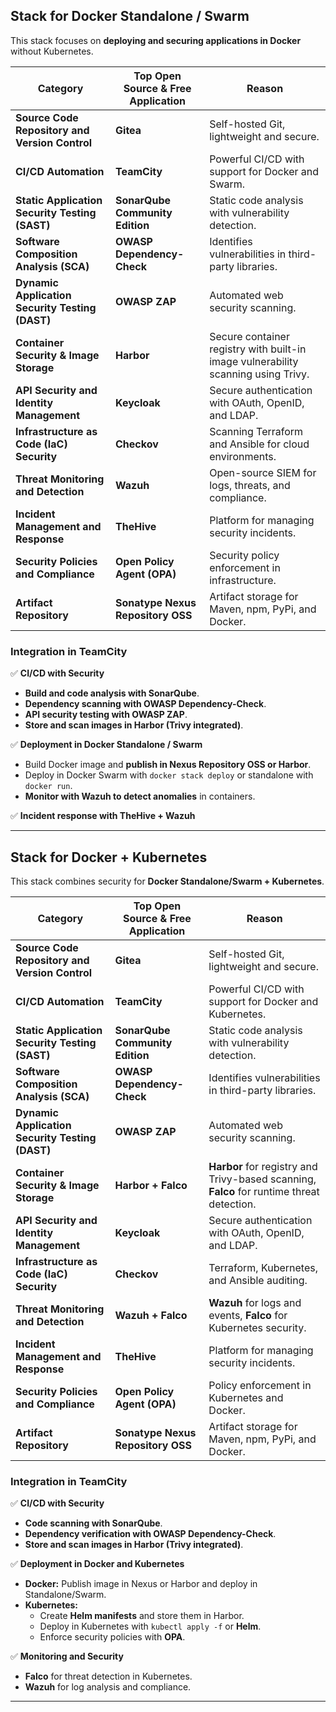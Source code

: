 ## Stack for Docker Standalone / Swarm

This stack focuses on **deploying and securing applications in Docker** without Kubernetes.

| **Category**                             | **Top Open Source & Free Application** | **Reason**                                                                                 |
|------------------------------------------|----------------------------------------|--------------------------------------------------------------------------------------------|
| **Source Code Repository and Version Control** | **Gitea**                              | Self-hosted Git, lightweight and secure.                                                   |
| **CI/CD Automation**                     | **TeamCity**                           | Powerful CI/CD with support for Docker and Swarm.                                          |
| **Static Application Security Testing (SAST)** | **SonarQube Community Edition**        | Static code analysis with vulnerability detection.                                         |
| **Software Composition Analysis (SCA)**  | **OWASP Dependency-Check**             | Identifies vulnerabilities in third-party libraries.                                       |
| **Dynamic Application Security Testing (DAST)** | **OWASP ZAP**                          | Automated web security scanning.                                                           |
| **Container Security & Image Storage**   | **Harbor**                             | Secure container registry with built-in image vulnerability scanning using Trivy.         |
| **API Security and Identity Management** | **Keycloak**                           | Secure authentication with OAuth, OpenID, and LDAP.                                        |
| **Infrastructure as Code (IaC) Security** | **Checkov**                            | Scanning Terraform and Ansible for cloud environments.                                     |
| **Threat Monitoring and Detection**      | **Wazuh**                              | Open-source SIEM for logs, threats, and compliance.                                        |
| **Incident Management and Response**     | **TheHive**                            | Platform for managing security incidents.                                                  |
| **Security Policies and Compliance**     | **Open Policy Agent (OPA)**            | Security policy enforcement in infrastructure.                                             |
| **Artifact Repository**                  | **Sonatype Nexus Repository OSS**      | Artifact storage for Maven, npm, PyPi, and Docker.                                         |

### Integration in TeamCity

✅ **CI/CD with Security**

- **Build and code analysis with SonarQube**.
- **Dependency scanning with OWASP Dependency-Check**.
- **API security testing with OWASP ZAP**.
- **Store and scan images in Harbor (Trivy integrated)**.

✅ **Deployment in Docker Standalone / Swarm**

- Build Docker image and **publish in Nexus Repository OSS or Harbor**.
- Deploy in Docker Swarm with `docker stack deploy` or standalone with `docker run`.
- **Monitor with Wazuh to detect anomalies** in containers.

✅ **Incident response with TheHive + Wazuh**

---

## Stack for Docker + Kubernetes

This stack combines security for **Docker Standalone/Swarm + Kubernetes**.

| **Category**                             | **Top Open Source & Free Application** | **Reason**                                                                                 |
|------------------------------------------|----------------------------------------|--------------------------------------------------------------------------------------------|
| **Source Code Repository and Version Control** | **Gitea**                              | Self-hosted Git, lightweight and secure.                                                   |
| **CI/CD Automation**                     | **TeamCity**                           | Powerful CI/CD with support for Docker and Kubernetes.                                     |
| **Static Application Security Testing (SAST)** | **SonarQube Community Edition**        | Static code analysis with vulnerability detection.                                         |
| **Software Composition Analysis (SCA)**  | **OWASP Dependency-Check**             | Identifies vulnerabilities in third-party libraries.                                       |
| **Dynamic Application Security Testing (DAST)** | **OWASP ZAP**                          | Automated web security scanning.                                                           |
| **Container Security & Image Storage**   | **Harbor + Falco**                     | **Harbor** for registry and Trivy-based scanning, **Falco** for runtime threat detection.  |
| **API Security and Identity Management** | **Keycloak**                           | Secure authentication with OAuth, OpenID, and LDAP.                                        |
| **Infrastructure as Code (IaC) Security** | **Checkov**                            | Terraform, Kubernetes, and Ansible auditing.                                               |
| **Threat Monitoring and Detection**      | **Wazuh + Falco**                      | **Wazuh** for logs and events, **Falco** for Kubernetes security.                          |
| **Incident Management and Response**     | **TheHive**                            | Platform for managing security incidents.                                                  |
| **Security Policies and Compliance**     | **Open Policy Agent (OPA)**            | Policy enforcement in Kubernetes and Docker.                                               |
| **Artifact Repository**                  | **Sonatype Nexus Repository OSS**      | Artifact storage for Maven, npm, PyPi, and Docker.                                         |

### Integration in TeamCity

✅ **CI/CD with Security**

- **Code scanning with SonarQube**.
- **Dependency verification with OWASP Dependency-Check**.
- **Store and scan images in Harbor (Trivy integrated)**.

✅ **Deployment in Docker and Kubernetes**

- **Docker:** Publish image in Nexus or Harbor and deploy in Standalone/Swarm.
- **Kubernetes:**
  - Create **Helm manifests** and store them in Harbor.
  - Deploy in Kubernetes with `kubectl apply -f` or **Helm**.
  - Enforce security policies with **OPA**.

✅ **Monitoring and Security**

- **Falco** for threat detection in Kubernetes.
- **Wazuh** for log analysis and compliance.

---
